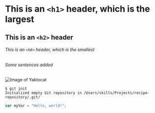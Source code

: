 # This is an `<h1>` header, which is the largest

## This is an `<h2>` header

###### This is an `<h6>` header, which is the smallest

###### Some sentences added

![Image of Yaktocat](https://octodex.github.com/images/yaktocat.png)

```
$ git init
Initialized empty Git repository in /Users/skills/Projects/recipe-repository/.git/
```

``` javascript
var myVar = "Hello, world!";
```
